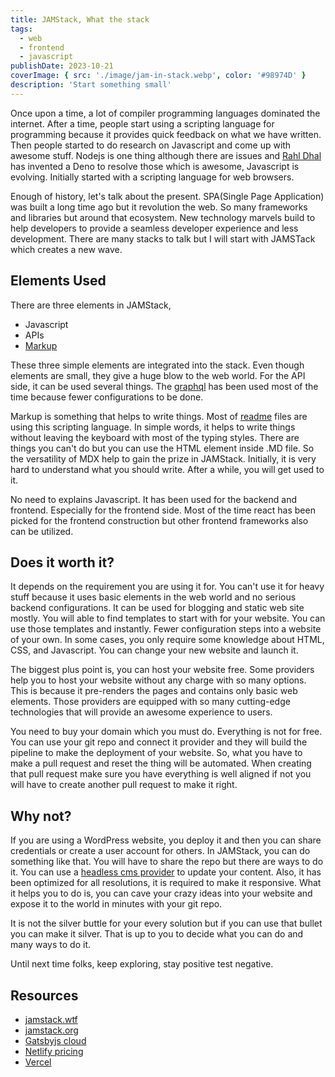 ```yaml
---
title: JAMStack, What the stack
tags:
  - web
  - frontend
  - javascript
publishDate: 2023-10-21
coverImage: { src: './image/jam-in-stack.webp', color: '#98974D' }
description: 'Start something small'
---
```


Once upon a time, a lot of compiler programming languages dominated the internet. After a time, people start using a scripting language for programming because it provides quick feedback on what we have written. Then people started to do research on Javascript and come up with awesome stuff. Nodejs is one thing although there are issues and [Rahl Dhal](https://tinyclouds.org/) has invented a Deno to resolve those which is awesome, Javascript is evolving. Initially started with a scripting language for web browsers.

Enough of history, let's talk about the present. SPA(Single Page Application) was built a long time ago but it revolution the web. So many frameworks and libraries but around that ecosystem. New technology marvels build to help developers to provide a seamless developer experience and less development. There are many stacks to talk but I will start with JAMSTack which creates a new wave.

## Elements Used

There are three elements in JAMStack,

- Javascript
- APIs
- [Markup](https://mdxjs.com/)

These three simple elements are integrated into the stack. Even though elements are small, they give a huge blow to the web world. For the API side, it can be used several things. The [graphql](https://graphql.org/) has been used most of the time because fewer configurations to be done.

Markup is something that helps to write things. Most of [readme](https://en.wikipedia.org/wiki/README) files are using this scripting language. In simple words, it helps to write things without leaving the keyboard with most of the typing styles. There are things you can't do but you can use the HTML element inside .MD file. So the versatility of MDX help to gain the prize in JAMStack. Initially, it is very hard to understand what you should write. After a while, you will get used to it.

No need to explains Javascript. It has been used for the backend and frontend. Especially for the frontend side. Most of the time react has been picked for the frontend construction but other frontend frameworks also can be utilized.

## Does it worth it?

It depends on the requirement you are using it for. You can't use it for heavy stuff because it uses basic elements in the web world and no serious backend configurations. It can be used for blogging and static web site mostly. You will able to find templates to start with for your website. You can use those templates and instantly. Fewer configuration steps into a website of your own. In some cases, you only require some knowledge about HTML, CSS, and Javascript. You can change your new website and launch it.

The biggest plus point is, you can host your website free. Some providers help you to host your website without any charge with so many options. This is because it pre-renders the pages and contains only basic web elements. Those providers are equipped with so many cutting-edge technologies that will provide an awesome experience to users.

You need to buy your domain which you must do. Everything is not for free. You can use your git repo and connect it provider and they will build the pipeline to make the deployment of your website. So, what you have to make a pull request and reset the thing will be automated. When creating that pull request make sure you have everything is well aligned if not you will have to create another pull request to make it right.

## Why not?

If you are using a WordPress website, you deploy it and then you can share credentials or create a user account for others. In JAMStack, you can do something like that. You will have to share the repo but there are ways to do it. You can use a [headless cms provider](https://jamstack.org/headless-cms/) to update your content. Also, it has been optimized for all resolutions, it is required to make it responsive. What it helps you to do is, you can cave your crazy ideas into your website and expose it to the world in minutes with your git repo.

It is not the silver buttle for your every solution but if you can use that bullet you can make it silver. That is up to you to decide what you can do and many ways to do it.

Until next time folks, keep exploring, stay positive test negative.

## Resources

- [jamstack.wtf](https://jamstack.wtf/)
- [jamstack.org](https://jamstack.org/)
- [Gatsbyjs cloud](https://www.gatsbyjs.com/products/cloud/)
- [Netlify pricing](https://www.netlify.com/pricing/)
- [Vercel](https://vercel.com/)
